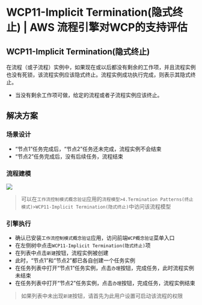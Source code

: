 # WCP11-Implicit Termination(隐式终止) | AWS 流程引擎对WCP的支持评估

## WCP11-Implicit Termination(隐式终止)

在流程（或子流程）实例中，如果现在或以后都没有剩余的工作项，并且流程实例也没有死锁，该流程实例应该隐式终止。流程实例成功执行完成，则表示其隐式终止。

  * 当没有剩余工作项可做，给定的流程或者子流程实例应该终止。

## 解决方案

### 场景设计

  * “节点1”任务完成后，“节点2”任务还未完成，流程实例不会结束
  * “节点2”任务完成后，没有后续任务，流程结束

### 流程建模

![](https://docs.awspaas.com/reference-guide/aws-paas-wcp-reference-guide/part4/wcp11-process-model.png)

> 可以在`工作流控制模式概念验证`应用的`流程模型>4.Termination Patterns(终止模式)>WCP11-Implicit Termination(隐式终止)`中访问该流程模型

### 引擎执行

  * 确认已安装`工作流控制模式概念验证`应用，访问前端`WCP概念验证`菜单入口
  * 在左侧树中点击`WCP11-Implicit Termination(隐式终止)`项
  * 在列表中点击`新建`按钮，流程实例被创建
  * 此时，“节点1”和“节点2”都已各自创建一个任务实例
  * 在任务列表中打开“节点1”任务实例，点击`办理`按钮，完成任务，此时流程实例未结束
  * 在任务列表中打开“节点2”任务实例，点击`办理`按钮，完成任务，流程实例结束

> 如果列表中未出现`新建`按钮，请首先为此用户设置可启动该流程的权限